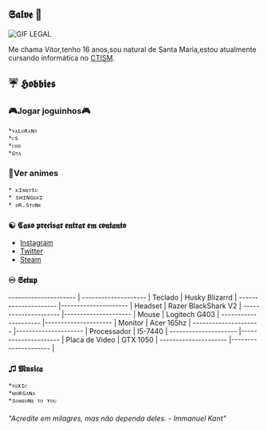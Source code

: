 ##  𝕾𝖆𝖑𝖛𝖊 💜

![GIF LEGAL](https://i.pinimg.com/originals/8f/1f/94/8f1f94f276216e4aab8e134a548ad0f1.gif)






Me chama Vitor,tenho 16 anos,sou natural de Santa Maria,estou atualmente cursando informática no [CTISM](https://www.ufsm.br/unidades-universitarias/ctism/).

## ☔ 𝕳𝖔𝖇𝖇𝖎𝖊𝖘

### 🎮Jogar joguinhos🎮 
	*ᴠᴀʟᴏʀᴀɴᴛ
	*ᴄs
	*ᴄᴏᴅ
	*ɢᴛᴀ
### 👀Ver animes
	* ᴋɪᴍᴇᴛsᴜ
	* sʜɪɴɢᴇᴋɪ 
	* ᴅʀ.sᴛᴏɴᴇ				
### ☯ 𝕮𝖆𝖘𝖔 𝖕𝖗𝖊𝖈𝖎𝖘𝖆𝖗 𝖊𝖓𝖙𝖗𝖆𝖗 𝖊𝖒 𝖈𝖔𝖓𝖙𝖆𝖓𝖙𝖔 
* [Instagram](Instagram.com/vitor.pps)
* [Twitter](https://twitter.com/d9light_)
* [Steam](https://steamcommunity.com/id/d9light)	

### ♾ 𝕾𝖊𝖙𝖚𝖕 
---------------------  | -------------------- | 
 Teclado               | Husky Blizarrd       |
---------------------  |--------------------- |
 Headset               | Razer BlackShark V2  |
 --------------------- |--------------------- |
 Mouse                 | Logitech G403        |
 --------------------- |--------------------- |
 Monitor               | Acer 165hz           |
---------------------  |--------------------- |
 Processador           | I5-7440              |
---------------------  |--------------------- |
 Placa de Video        | GTX 1050             |
---------------------  |--------------------- |


### ♫ 𝕸𝖚𝖘𝖎𝖈𝖆
 	*ᴛᴏxɪᴄ
 	*ᴍᴏʀɢᴀɴᴀ
 	*sᴏᴍᴇᴏɴᴇ ᴛᴏ ʏᴏᴜ

###### "Acredite em milagres, mas não dependa deles.   - Immanuel Kant" 
